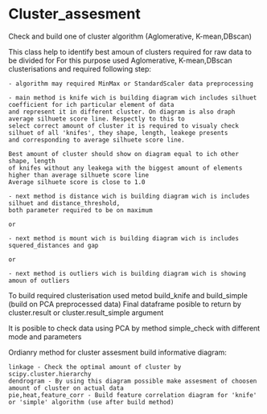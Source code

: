 # Cluster_assesment
 Check and build one of cluster algorithm (Aglomerative, K-mean,DBscan)

This class help to identify best amoun of clusters required for raw data to be divided for
For this purpose used Aglomerative, K-mean,DBscan clusterisations and required following step:

    - algorithm may required MinMax or StandardScaler data preprocessing

    - main method is knife wich is building diagram wich includes silhuet coefficient for ich particular element of data
    and represent it in different cluster. On diagram is also draph average silhuete score line. Respectly to this to
    select correct amount of cluster it is required to visualy check silhuet of all 'knifes', they shape, length, leakege presents
    and corresponding to average silhuete score line.

    Best amount of cluster should show on diagram equal to ich other shape, length
    of knifes without any leakega with the biggest amount of elements higher than average silhuete score line
    Average silhuete score is close to 1.0

    - next method is distance wich is building diagram wich is includes silhuet and distance_threshold,
    both parameter required to be on maximum

    or

    - next method is mount wich is building diagram wich is includes squered_distances and gap

    or

    - next method is outliers wich is building diagram wich is showing amoun of outliers

To build required clusterisation used metod build_knife and build_simple (build on PCA preprocessed data)
Final dataframe posible to return by cluster.result or cluster.result_simple argument

It is posible to check data using PCA by method simple_check with different mode and parameters

Ordianry method for cluster assesment build informative diagram:

    linkage - Check the optimal amount of cluster by scipy.cluster.hierarchy
    dendrogram - By using this diagram possible make assesment of choosen amount of cluster on actual data
    pie,heat,feature_corr - Build feature correlation diagram for 'knife' or 'simple' algorithm (use after build method)
